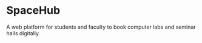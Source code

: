 # SpaceHub
A web platform for students and faculty to book computer labs and seminar halls digitally. 
